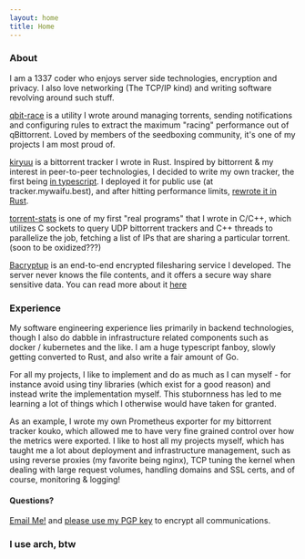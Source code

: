 ```yaml
---
layout: home
title: Home
---
```


### About

I am a 1337 coder who enjoys server side technologies, encryption and privacy. I also love networking (The TCP/IP kind) and writing software revolving around such stuff.


[qbit-race](https://github.com/ckcr4lyf/qbit-race) is a utility I wrote around managing torrents, sending notifications and configuring rules to extract the maximum "racing" performance out of qBittorrent. Loved by members of the seedboxing community, it's one of my projects I am most proud of.

[kiryuu](https://github.com/ckcr4lyf/kiryuu) is a bittorrent tracker I wrote in Rust. Inspired by bittorrent & my interest in peer-to-peer technologies, I decided to write my own tracker, the first being [in typescript](https://github.com/ckcr4lyf/kouko). I deployed it for public use (at tracker.mywaifu.best), and after hitting performance limits, [rewrote it in Rust](https://saxrag.com/programming/2022/06/05/Rust.html).

[torrent-stats](https://github.com/ckcr4lyf/torrent-stats) is one of my first "real programs" that I wrote in C/C++, which utilizes C sockets to query UDP bittorrent trackers and C++ threads to parallelize the job, fetching a list of IPs that are sharing a particular torrent.  (soon to be oxidized???)

[Bacryptup](https://bacryptup.saxrag.com/) is an end-to-end encrypted filesharing service I developed. The server never knows the file contents, and it offers a secure way share sensitive data. You can read more about it [here](/bacryptup)


### Experience

My software engineering experience lies primarily in backend technologies, though I also do dabble in infrastructure related components such as docker / kubernetes and the like. I am a huge typescript fanboy, slowly getting converted to Rust, and also write a fair amount of Go.

For all my projects, I like to implement and do as much as I can myself - for instance avoid using tiny libraries (which exist for a good reason) and instead write the implementation myself. This stubornness has led to me learning a lot of things which I otherwise would have taken for granted.
	
As an example, I wrote my own Prometheus exporter for my bittorrent tracker kouko, which allowed me to have very fine grained control over how the metrics were exported. I like to host all my projects myself, which has taught me a lot about deployment and infrastructure management, such as using reverse proxies (my favorite being nginx), TCP tuning the kernel when dealing with large request volumes, handling domains and SSL certs, and of course, monitoring & logging! 

#### Questions?

<a href="mailto:poiasdpoiasd@live.com">Email Me!</a> and [please use my PGP key](/assets/pgp/Raghu_Saxena_poiasdpoiasd@live.com_0xA1E21ED06A67D28A.asc) to encrypt all communications.


### I use arch, btw


